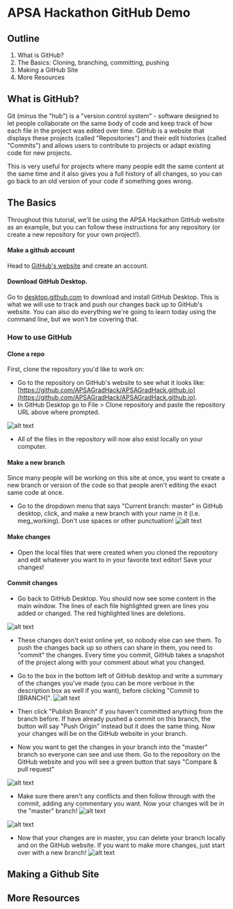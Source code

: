 # APSA Hackathon GitHub Demo

## Outline
1. What is GitHub?
2. The Basics: Cloning, branching, committing, pushing
3. Making a GitHub Site
4. More Resources

## What is GitHub?
Git (minus the "hub") is a "version control system" - software designed to let people collaborate on the same body of code and keep track of how each file in the project was edited over time. GitHub is a website that displays these projects (called "Repositories") and their edit histories (called "Commits") and allows users to contribute to projects or adapt existing code for new projects.

This is very useful for projects where many people edit the same content at the same time and it also gives you a full history of all changes, so you can go back to an old version of your code if something goes wrong.

## The Basics
Throughout this tutorial, we'll be using the APSA Hackathon GitHub website as an example, but you can follow these instructions for any repository (or create a new repository for your own project!).

#### Make a github account
Head to [GitHub's website](https://github.com/) and create an account.

#### Download GitHub Desktop.
Go to [desktop.github.com](https://desktop.github.com/) to download and install GitHub Desktop. This is what we will use to track and push our changes back up to GitHub's website. You can also do everything we're going to learn today using the command line, but we won't be covering that.

### How to use GitHub
#### Clone a repo
First, clone the repository you'd like to work on:
* Go to the repository on GitHub's website to see what it looks like: [https://github.com/APSAGradHack/APSAGradHack.github.io](https://github.com/APSAGradHack/APSAGradHack.github.io).
* In GitHub Desktop go to File > Clone repository and paste the repository URL above where prompted.

![alt text][clone_repo]

* All of the files in the repository will now also exist locally on your computer.

#### Make a new branch
Since many people will be working on this site at once, you want to create a new branch or version of the code so that people aren't editing the exact same code at once.

* Go to the dropdown menu that says "Current branch: master" in GitHub desktop, click, and make a new branch with your name in it (i.e. meg_working). Don't use spaces or other punctuation!
![alt text][create_branch]

#### Make changes
* Open the local files that were created when you cloned the repository and edit whatever you want to in your favorite text editor! Save your changes!

#### Commit changes
* Go back to GitHub Desktop. You should now see some content in the main window. The lines of each file highlighted green are lines you added or changed. The red highlighted lines are deletions.

![alt text][change_log]

* These changes don't exist online yet, so nobody else can see them. To push the changes back up so others can share in them, you need to "commit" the changes. Every time you commit, GitHub takes a snapshot of the project along with your comment about what you changed.
 
* Go to the box in the bottom left of GitHub desktop and write a summary of the changes you've made (you can be more verbose in the description box as well if you want), before clicking "Commit to [BRANCH]". 
![alt text][commit_message]


* Then click "Publish Branch" if you haven't committed anything from the branch before. If have already pushed a commit on this branch, the button will say "Push Origin" instead but it does the same thing. Now your changes will be on the GitHub website in your branch.

* Now you want to get the changes in your branch into the "master" branch so everyone can see and use them. Go to the repository on the GitHub website and you will see a green button that says "Compare & pull request"

![alt text][pull_req_1]

* Make sure there aren't any conflicts and then follow through with the commit, adding any commentary you want. Now your changes will be in the "master" branch!
![alt text][pull_req_2]

![alt text][pull_req_3]

* Now that your changes are in master, you can delete your branch locally and on the GitHub website. If you want to make more changes, just start over with a new branch!
![alt text][delete_branch]

## Making a Github Site

## More Resources


[clone_repo]: https://github.com/APSAGradHack/github_demo/pics/clone_repo.png "Clone repo screenshot"
[create_branch]: https://github.com/APSAGradHack/github_demo/pics/create_branch.png "Create branch screenshot"
[change_log]: https://github.com/APSAGradHack/github_demo/pics/change_log.png "Change log on GitHub Desktop" 
[commit_message]: https://github.com/APSAGradHack/github_demo/pics/commit_message.png "Commit message on GitHub Desktop" 
[pull_req_1]: https://github.com/APSAGradHack/github_demo/pics/pull_req_1.png "Pull request button" 
[pull_req_2]: https://github.com/APSAGradHack/github_demo/pics/pull_req_2.png "Pull request form" 
[pull_req_3]: https://github.com/APSAGradHack/github_demo/pics/pull_req_3.png "Pull request form 2" 
[delete_branch]: https://github.com/APSAGradHack/github_demo/pics/pull_req_1.png "Delete branch" 

